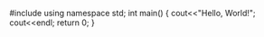 #include<iostream>
using namespace std;
int main()
{
    cout<<"Hello, World!";
    cout<<endl;
    return 0;
}
